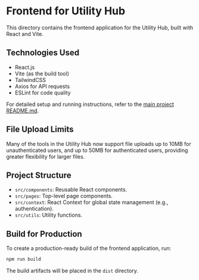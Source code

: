 # Frontend for Utility Hub

This directory contains the frontend application for the Utility Hub, built with React and Vite.

## Technologies Used

*   React.js
*   Vite (as the build tool)
*   TailwindCSS
*   Axios for API requests
*   ESLint for code quality

For detailed setup and running instructions, refer to the [main project README.md](../../README.md).

## File Upload Limits

Many of the tools in the Utility Hub now support file uploads up to 10MB for unauthenticated users, and up to 50MB for authenticated users, providing greater flexibility for larger files.

## Project Structure

*   `src/components`: Reusable React components.
*   `src/pages`: Top-level page components.
*   `src/context`: React Context for global state management (e.g., authentication).
*   `src/utils`: Utility functions.

## Build for Production

To create a production-ready build of the frontend application, run:

```bash
npm run build
```

The build artifacts will be placed in the `dist` directory.